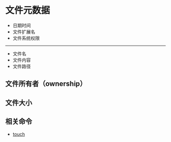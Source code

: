 # 文件元数据

* 日期时间
* 文件扩展名
* 文件系统权限

---

* 文件名
* 文件内容
* 文件路径

## 文件所有者（ownership）

## 文件大小



## 相关命令

* [touch](../../../cmds/file/touch.md)
